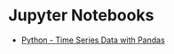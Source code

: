# Jupyter Notebooks


* [Python - Time Series Data with Pandas](https://alpha2phi.medium.com/python-time-series-data-with-pandas-723cd5bf1d96)


